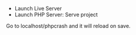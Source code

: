 - Launch Live Server
- Launch PHP Server: Serve project

Go to localhost/phpcrash and it will reload on save.
